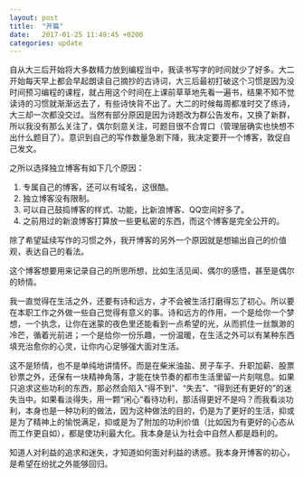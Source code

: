 ```yaml
---
layout: post
title:  "开篇"
date:   2017-01-25 11:49:45 +0200
categories: update
---
```

自从大三后开始将大多数精力放到编程当中，我读书写字的时间就少了好多。大二开始每天早上都会早起朗读自己摘抄的古诗词，大三后最初打破这个习惯是因为没时间预习编程的课程，就占用这个时间在上课前草草地先看一遍书，结果不知不觉读诗的习惯就渐渐远去了，有些诗快背不出了。大二的时候每周都准时交了练诗，大三却一次都没交过。当然有部分原因是因为诗题改为群公告发布，又换了新群，所以我没有那么关注了，偶尔刻意关注，可题目很不合胃口（管理层确实也快想不出什么题目了）。意识到自己的写作数量急剧下降，我决定要开一个博客，敦促自己发文。      

之所以选择独立博客有如下几个原因：        

1. 专属自己的博客，还可以有域名，这很酷。      
2. 独立博客没有限制。  
3. 可以自己鼓捣博客的样式、功能，比新浪博客、QQ空间好多了。  
4. 之前用过的新浪博客打算放一些更私密的东西，而这个博客是完全公开的。

除了希望延续写作的习惯之外，我开博客的另外一个原因就是想输出自己的价值观，表达自己的看法。    

这个博客想要用来记录自己的所思所想，比如生活见闻、偶尔的感悟，甚至是偶尔的矫情。     

我一直觉得在生活之外，还要有诗和远方，才不会被生活打磨得忘了初心。所以要在本职工作之外做一些自己觉得有意义的事。诗和远方的作用，一个是给你一个梦想，一个执念，让你在迷蒙的夜色里还能看到一点希望的光，从而抓住一丝飘渺的冷芒，循着光前进；一个是给你一份乐趣，一份温暖，在生活之外可以有某种东西填充治愈你的心灵，让你内心足够强大面对生活。    

这不是矫情，也不是单纯地讲情怀。而是在柴米油盐、房子车子、升职加薪、股票钞票之外，还保有一块精神角落，才能在快节奏的都市生活里留一片刻喘息。如果只追求这些功利的东西，那必然会陷入“得不到”、“失去”、“得到还有更好的”的迷失当中。如果看淡得失，用一颗“闲心”看待功利，那活得更好不是吗？而我看淡功利，本身也是一种功利的做法，因为这种做法的目的，仍是为了更好的生活，抑或是为了精神上的愉悦满足，抑或是为了附加的功利价值（比如因为有更好的心态从而工作更自如），都是使功利最大化。我本身是认为社会中自然人都是趋利的。     

知道人对利益的追求和迷失，才知道如何面对利益的诱惑。我本身开博客的初心，是希望在纷扰之外能够回归。


